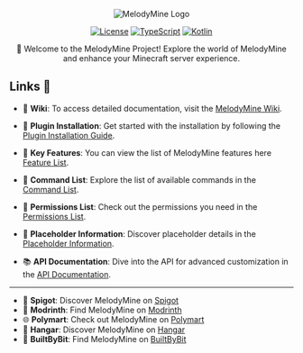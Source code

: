 <p align="center">
  <img src="https://i.ibb.co/XYMxJJr/Melody-Mine-Title.png" alt="MelodyMine Logo">
</p>

<p align="center">
  <a href="https://github.com/vallerian/MelodyMine/blob/main/LICENSE"><img src="https://img.shields.io/github/license/vallerian/MelodyMine?style=for-the-badge&color=blue" alt="License"></a>
  <a href="#"><img src="https://img.shields.io/badge/TypeScript-007ACC?style=for-the-badge&logo=typescript&color=3178C6" alt="TypeScript"></a>
  <a href="#"><img src="https://img.shields.io/badge/Kotlin-0095D5?style=for-the-badge&logo=kotlin&color=4A90E2" alt="Kotlin"></a>
</p>

<p align="center">
  🚀 Welcome to the MelodyMine Project! Explore the world of MelodyMine and enhance your Minecraft server experience. 
</p>

## Links 🔗

- 📖 **Wiki**: To access detailed documentation, visit the [MelodyMine Wiki](https://docs.sayandev.org/melodymine).

- 💾 **Plugin Installation**: Get started with the installation by following the [Plugin Installation Guide](https://docs.sayandev.org/melodymine/guide/installation).

- 🌟 **Key Features**: You can view the list of MelodyMine features here [Feature List](https://docs.sayandev.org/melodymine/guide/installation).

- 📜 **Command List**: Explore the list of available commands in the [Command List](https://docs.sayandev.org/melodymine/essentials/commands).

- 🚦 **Permissions List**: Check out the permissions you need in the [Permissions List](https://docs.sayandev.org/melodymine/essentials/permissions).

- 📄 **Placeholder Information**: Discover placeholder details in the [Placeholder Information](https://docs.sayandev.org/melodymine/essentials/placeholders).

- 📚 **API Documentation**: Dive into the API for advanced customization in the [API Documentation](https://docs.sayandev.org/melodymine/api).

<hr>

- 🧩 **Spigot**: Discover MelodyMine on [Spigot](https://www.spigotmc.org/resources/melodymine-minecraft-voice-plugin.112938/)
- 💼 **Modrinth**: Find MelodyMine on [Modrinth](https://modrinth.com/plugin/melodymine)
- 🌐 **Polymart**: Check out MelodyMine on [Polymart](https://polymart.org/resource/melodymine.4875)
- 💬 **Hangar**: Discover MelodyMine on [Hangar](https://hangar.papermc.io/TAHER7/MelodyMine)
- 📂 **BuiltByBit**: Find MelodyMine on [BuiltByBit](https://builtbybit.com/resources/melodymine.45916/)

